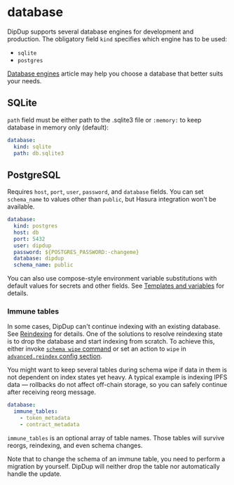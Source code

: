 # database

DipDup supports several database engines for development and production. The obligatory field `kind` specifies which engine has to be used:

* `sqlite`
* `postgres`

[Database engines](../deployment/database-engines.md) article may help you choose a database that better suits your needs.

## SQLite

`path` field must be either path to the .sqlite3 file or `:memory:` to keep database in memory only (default):

```yaml
database:
  kind: sqlite
  path: db.sqlite3
```

## PostgreSQL

Requires `host`, `port`, `user`, `password`, and `database` fields. You can set `schema_name` to values other than `public`, but Hasura integration won't be available.

```yaml
database:
  kind: postgres
  host: db
  port: 5432
  user: dipdup
  password: ${POSTGRES_PASSWORD:-changeme}
  database: dipdup
  schema_name: public
```

You can also use compose-style environment variable substitutions with default values for secrets and other fields. See [Templates and variables](../getting-started/templates-and-variables.md#) for details.

### Immune tables

In some cases, DipDup can't continue indexing with an existing database. See [Reindexing](../advanced/reindexing.md) for details. One of the solutions to resolve reindexing state is to drop the database and start indexing from scratch. To achieve this, either invoke [`schema wipe` command](../cli-reference/schema-wipe.md) or set an action to `wipe` in [`advanced.reindex` config section](../config-reference/advanced.md).

You might want to keep several tables during schema wipe if data in them is not dependent on index states yet heavy. A typical example is indexing IPFS data — rollbacks do not affect off-chain storage, so you can safely continue after receiving reorg message.

```yaml
database:
  immune_tables:
    - token_metadata
    - contract_metadata
```

`immune_tables` is an optional array of table names. Those tables will survive reorgs, reindexing, and even schema changes.

Note that to change the schema of an immune table, you need to perform a migration by yourself. DipDup will neither drop the table nor automatically handle the update.
